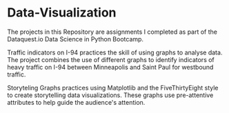 # Data-Visualization
The projects in this Repository are assignments I completed as part of the Dataquest.io Data Science in Python Bootcamp. 

Traffic indicators on I-94 practices the skill of using graphs to analyse data.  The project combines the use of different graphs to identify indicators of heavy traffic on I-94 between Minneapolis and Saint Paul for westbound traffic.  

Storyteling Graphs practices using Matplotlib and the FiveThirtyEight style to create storytelling data visualizations. These graphs use pre-attentive attributes to help guide the audience's attention. 
